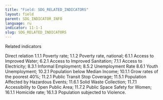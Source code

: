 ```yaml
---
title: "Field: SDG_RELATED_INDICATORS"
layout: field
parent: SDG_INDICATOR_INFO
language: ru
indicator: 11-1-1
slug: SDG_RELATED_INDICATORS
---
```

Related indicators

Direct relation
1.1.1 Poverty rate; 1.1.2 Poverty rate, national; 6.1.1 Access to Improved Water; 6.2.1 Access to Improved Sanitation; 7.1.1 Access to Electricity; 8.3.1 Informal Employment; 8.5.2 Unemployment Rate 8.6.1 Youth Unemployment; 10.2.1 Population below Median Income; 10.1.1 Grow rates of the poorest 40%; 11.2.1 Public Transit Stop Coverage; 11.5.1 Population Affected by Hazardous Events; 11.6.1 Solid Waste Collection; 11.7.1 Accessibility to Open Public Area; 11.7.2 Public Space Safety for Women; 16.1.1 Homicide rate; 16.1.3 Population subjected to Violence.